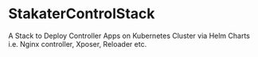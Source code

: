 # StakaterControlStack
A Stack to Deploy Controller Apps on Kubernetes Cluster via Helm Charts i.e. Nginx controller, Xposer, Reloader etc.
